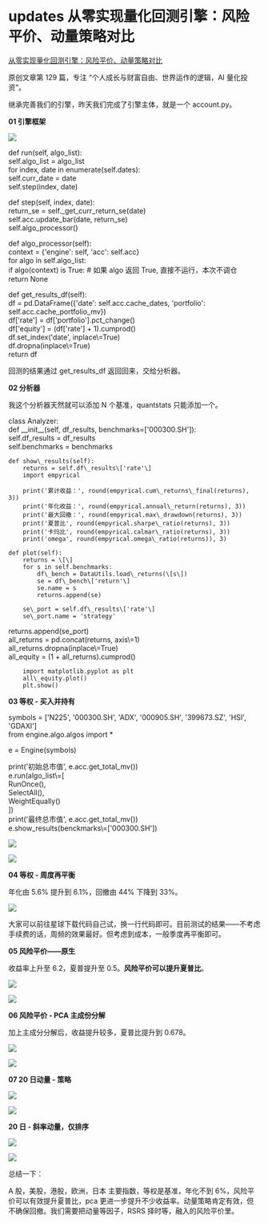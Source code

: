 # updates 从零实现量化回测引擎：风险平价、动量策略对比
[从零实现量化回测引擎：风险平价、动量策略对比](https://mp.weixin.qq.com/s?__biz=MzIwNTU2ODMwNg==&mid=2247487522&idx=1&sn=138abe3812673328a9b191967dab6a99&chksm=972fb07fa05839698869edb6f9343a9bd610e6fc860a524266b324af6ecd737d34254b61f4a3&token=265388920&lang=zh_CN#rd) 

 原创文章第 129 篇，专注 “个人成长与财富自由、世界运作的逻辑，AI 量化投资”。

继承完善我们的引擎，昨天我们完成了引擎主体，就是一个 account.py。

**01 引擎框架**

![](https://github.com/Hsu-Outer-Brain/WebCliperCDN_001/blob/main/img3/2022-12-12%2018-13-23/d412f7ca-1e63-4979-b072-1c67bdf33aa0.png?raw=true)

def run(self, algo_list):  
    self.algo_list = algo_list  
    for index, date in enumerate(self.dates):  
        self.curr_date = date  
        self.step(index, date)

def step(self, index, date):  
    return_se = self.\_get_curr_return_se(date)  
    self.acc.update_bar(date, return_se)  
    self.algo_processor()

def algo_processor(self):  
    context = {'engine': self, 'acc': self.acc}  
    for algo in self.algo_list:  
        if algo(context) is True:  # 如果 algo 返回 True, 直接不运行，本次不调仓  
  return None  

def get_results_df(self):  
    df = pd.DataFrame({'date': self.acc.cache_dates, 'portfolio': self.acc.cache_portfolio_mv})  
    df\['rate'] = df\['portfolio'].pct_change()  
    df\['equity'] = (df\['rate'] + 1).cumprod()  
    df.set_index('date', inplace\\=True)  
    df.dropna(inplace\\=True)  
    return df

回测的结果通过 get_results_df 返回回来，交给分析器。

**02 分析器**  

我这个分析器天然就可以添加 N 个基准，quantstats 只能添加一个。

class Analyzer:  
    def \_\_init\_\_(self, df_results, benchmarks=\['000300.SH']):  
        self.df_results = df_results  
        self.benchmarks = benchmarks

    def show\_results(self):  
        returns = self.df\_results\['rate'\]  
        import empyrical

        print('累计收益：', round(empyrical.cum\_returns\_final(returns), 3))  
        print('年化收益：', round(empyrical.annual\_return(returns), 3))  
        print('最大回撤：', round(empyrical.max\_drawdown(returns), 3))  
        print('夏普比', round(empyrical.sharpe\_ratio(returns), 3))  
        print('卡玛比', round(empyrical.calmar\_ratio(returns), 3))  
        print('omega', round(empyrical.omega\_ratio(returns)), 3)

    def plot(self):  
        returns = \[\]  
        for s in self.benchmarks:  
            df\_bench = DataUtils.load\_returns(\[s\])  
            se = df\_bench\['return'\]  
            se.name = s  
            returns.append(se)

        se\_port = self.df\_results\['rate'\]  
        se\_port.name = 'strategy'  

  returns.append(se_port)  
        all_returns = pd.concat(returns, axis\\=1)  
        all_returns.dropna(inplace\\=True)  
        all_equity = (1 + all_returns).cumprod()

        import matplotlib.pyplot as plt  
        all\_equity.plot()  
        plt.show()

**03 等权 - 买入并持有**

symbols = \['N225', '000300.SH', 'ADX', '000905.SH', '399673.SZ', 'HSI', 'GDAXI']  
from engine.algo.algos import \*

e = Engine(symbols)

print('初始总市值', e.acc.get_total_mv())  
e.run(algo_list\\=\[  
    RunOnce(),  
  SelectAll(),  
  WeightEqually()  
])  
print('最终总市值', e.acc.get_total_mv())  
e.show_results(benckmarks\\=\['000300.SH'])

![](https://github.com/Hsu-Outer-Brain/WebCliperCDN_001/blob/main/img3/2022-12-12%2018-13-23/da4df3c2-fc2a-4cf9-b295-ef2ad09ec4b2.png?raw=true)

![](https://github.com/Hsu-Outer-Brain/WebCliperCDN_001/blob/main/img3/2022-12-12%2018-13-23/ba543af7-00eb-4673-bc4e-39c36be037da.png?raw=true)

**04 等权 - 周度再平衡**

年化由 5.6% 提升到 6.1%，回撤由 44% 下降到 33%。

![](https://github.com/Hsu-Outer-Brain/WebCliperCDN_001/blob/main/img3/2022-12-12%2018-13-23/9e472229-928d-459d-ac60-05d069641b20.png?raw=true)

大家可以前往星球下载代码自己试，换一行代码即可。目前测试的结果——不考虑手续费的话，周频的效果最好。但考虑到成本，一般季度再平衡即可。  

**05 风险平价——原生**  

收益率上升至 6.2，夏普提升至 0.5。**风险平价可以提升夏普比**。

![](https://github.com/Hsu-Outer-Brain/WebCliperCDN_001/blob/main/img3/2022-12-12%2018-13-23/64b01ff9-e5ec-469f-89d0-f73277130777.png?raw=true)

![](https://github.com/Hsu-Outer-Brain/WebCliperCDN_001/blob/main/img3/2022-12-12%2018-13-23/58e509d1-ce09-4bdf-9d84-6cbc9f4e7ae6.png?raw=true)

**06 风险平价 - PCA 主成份分解**  

加上主成分分解后，收益提升较多，夏普比提升到 0.678。

![](https://github.com/Hsu-Outer-Brain/WebCliperCDN_001/blob/main/img3/2022-12-12%2018-13-23/b7ace9dd-6ac5-4268-b36a-de50d927fdbc.png?raw=true)

![](https://github.com/Hsu-Outer-Brain/WebCliperCDN_001/blob/main/img3/2022-12-12%2018-13-23/f7dd9905-c8cb-4ff5-a8ef-b81606db7c97.png?raw=true)

**07 20 日动量 - 策略**

![](https://github.com/Hsu-Outer-Brain/WebCliperCDN_001/blob/main/img3/2022-12-12%2018-13-23/23bf5d8b-ded1-43ad-b567-d639780a4eda.png?raw=true)

![](https://github.com/Hsu-Outer-Brain/WebCliperCDN_001/blob/main/img3/2022-12-12%2018-13-23/ed3c821c-c401-4864-85dc-77b7e42811bb.png?raw=true)

**20 日 - 斜率动量，仅排序**  

![](https://github.com/Hsu-Outer-Brain/WebCliperCDN_001/blob/main/img3/2022-12-12%2018-13-23/1836e822-cd86-47ea-ab74-41bd8719deac.png?raw=true)

![](https://github.com/Hsu-Outer-Brain/WebCliperCDN_001/blob/main/img3/2022-12-12%2018-13-23/df7bb1da-6065-4efc-ab0a-6dfe0721f4f8.png?raw=true)

总结一下：  

A 股，美股，港股，欧洲，日本 主要指数，等权是基准，年化不到 6%，风险平价可以有效提升夏普比，pca 更进一步提升不少收益率。动量策略肯定有效，但不确保回撤。我们需要把动量等因子，RSRS 择时等，融入的风险平价里。
